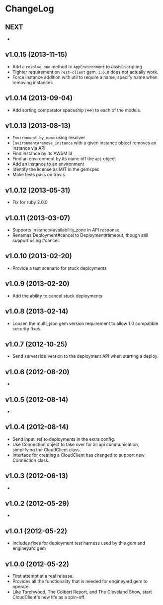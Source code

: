 # ChangeLog

## NEXT

  *

## v1.0.15 (2013-11-15)

  * Add a `resolve_one` method to `AppEnvironment` to assist scripting
  * Tighter requirement on `rest-client` gem. `1.6.0` does not actually work.
  * Force instance addition with util to require a name, specify name when removing instances

## v1.0.14 (2013-09-04)

  * Add sorting comparator spaceship (&lt;=&gt;) to each of the models.

## v1.0.13 (2013-08-13)

  * `Environment.by_name` using resolver
  * `Environment#remove_instance` with a given instance object removes an instance via API
  * Find instance by its AWSM id
  * Find an environment by its name off the `api` object
  * Add an instance to an environment
  * Identify the license as MIT in the gemspec
  * Make tests pass on travis

## v1.0.12 (2013-05-31)

  * Fix for ruby 2.0.0

## v1.0.11 (2013-03-07)

  * Supports Instance#availability\_zone in API response.
  * Renames Deployment#cancel to Deployment#timeout, though still support using #cancel.

## v1.0.10 (2013-02-20)

  * Provide a test scenario for stuck deployments

## v1.0.9 (2013-02-20)

  * Add the ability to cancel stuck deployments

## v1.0.8 (2013-02-14)

  * Loosen the multi\_json gem version requirement to allow 1.0 compatible security fixes.

## v1.0.7 (2012-10-25)

  * Send serverside\_version to the deployment API when starting a deploy.

## v1.0.6 (2012-08-20)

  *

## v1.0.5 (2012-08-14)

  *

## v1.0.4 (2012-08-14)

  * Send input\_ref to deployments in the extra config.
  * Use Connection object to take over for all api communication, simplifying the CloudClient class.
  * Interface for creating a CloudClient has changed to support new Connection class.

## v1.0.3 (2012-06-13)

  *

## v1.0.2 (2012-05-29)

  *

## v1.0.1 (2012-05-22)

  * Includes fixes for deployment test harness used by this gem and engineyard gem

## v1.0.0 (2012-05-22)

  * First attempt at a real release.
  * Provides all the functionality that is needed for engineyard gem to operate.
  * Like Torchwood, The Colbert Report, and The Cleveland Show, start CloudClient's new life as a spin-off.

